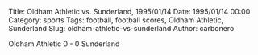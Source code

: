 Title: Oldham Athletic vs. Sunderland, 1995/01/14
Date: 1995/01/14 00:00
Category: sports
Tags: football, football scores, Oldham Athletic, Sunderland
Slug: oldham-athletic-vs-sunderland
Author: carbonero


Oldham Athletic 0 - 0 Sunderland
